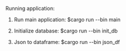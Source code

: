 
Running application:

1. Run main application:
    $cargo run --bin main

2. Initialize database:
    $cargo run --bin init_db

3. Json to dataframe:
    $cargo run --bin json_df